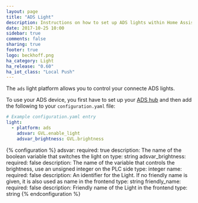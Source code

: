 ```yaml
---
layout: page
title: "ADS Light"
description: Instructions on how to set up ADS lights within Home Assistant
date: 2017-10-25 10:00
sidebar: true
comments: false
sharing: true
footer: true
logo: beckhoff.png
ha_category: Light
ha_release: "0.60"
ha_iot_class: "Local Push"
---
```


The `ads` light platform allows you to control your connecte ADS lights.

To use your ADS device, you first have to set up your [ADS hub](/components/ads/) and then add the following to your `configuration.yaml`
file:

```yaml
# Example configuration.yaml entry
light:
  - platform: ads
    adsvar: GVL.enable_light
    adsvar_brightness: GVL.brightness
```

{% configuration %}
  adsvar:
    required: true
    description: The name of the boolean variable that switches the light on
    type: string
  adsvar_brightness:
    required: false
    description: The name of the variable that controls the brightness, use an unsigned integer on the PLC side
    type: integer
  name:
    required: false
    description: An identifier for the Light. If no friendly name is given, it is also used as name in the frontend
    type: string
  friendly_name:
    required: false
    description: Friendly name of the Light in the frontend
    type: string
{% endconfiguration %}
